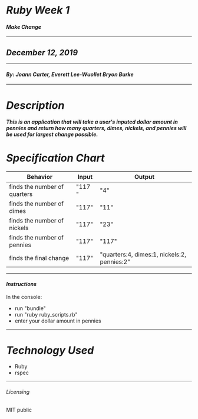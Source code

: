 # _Ruby Week 1_
#### _Make Change_
****************
## _December 12, 2019_
****************
#### _By: Joann Carter, Everett Lee-Wuollet Bryon Burke_
***************
# _Description_
##### This is an application that will take a user's inputed dollar amount in pennies and return how many quarters, dimes, nickels, and pennies will be used for largest change possible.
#  _Specification Chart_
| Behavior  | Input  | Output  |
|--------------|-----------|-----------|
|finds the number of quarters|"117 "| "4"|
|finds the number of dimes| "117" | "11" |
|finds the number of nickels |"117"| "23"|
|finds the number of pennies|"117"|"117"|
|finds the final change|"117"| "quarters:4, dimes:1, nickels:2, pennies:2"|
******************
#### _Instructions_
In the console:
 * run "bundle"
 * run "ruby ruby_scripts.rb"
 * enter your dollar amount in pennies
***************
# _Technology Used_
* Ruby
* rspec
*******
###### _Licensing_
MIT public
